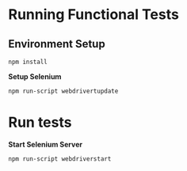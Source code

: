  # Running Functional Tests

 ## Environment Setup


```
npm install
```

__Setup Selenium__
```
npm run-script webdrivertupdate
```

# Run tests

__Start Selenium Server__
```
npm run-script webdriverstart
```
